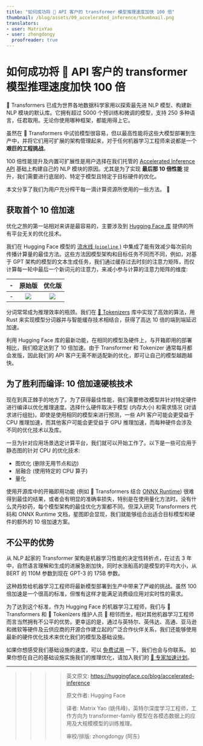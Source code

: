 ```yaml
---
title: "如何成功将 🤗 API 客户的 transformer 模型推理速度加快 100 倍"
thumbnail: /blog/assets/09_accelerated_inference/thumbnail.png
translators:
- user: MatrixYao
- user: zhongdongy
  proofreader: true
---
```


<h1> 如何成功将 🤗 API 客户的 transformer 模型推理速度加快 100 倍 </h1>


🤗 Transformers 已成为世界各地数据科学家用以探索最先进 NLP 模型、构建新 NLP 模块的默认库。它拥有超过 5000 个预训练和微调的模型，支持 250 多种语言，任君取用。无论你使用哪种框架，都能用得上它。

虽然在 🤗 Transformers 中试验模型很容易，但以最高性能将这些大模型部署到生产中，并将它们用可扩展的架构管理起来，对于任何机器学习工程师来说都是一个 **艰巨的工程挑战**。

100 倍性能提升及内置可扩展性是用户选择在我们托管的 [Accelerated Inference API](https://huggingface.co/pricing) 基础上构建自己的 NLP 模块的原因。尤其是为了实现 **最后那 10 倍性能** 提升，我们需要进行底层的、特定于模型且特定于目标硬件的优化。

本文分享了我们为用户充分榨干每一滴计算资源所使用的一些方法。 🍋

## 获取首个 10 倍加速

优化之旅的第一站相对来讲是最容易的，主要涉及到 [Hugging Face 库](https://github.com/huggingface/) 提供的所有平台无关的优化技术。

我们在 Hugging Face 模型的 [流水线 (`pipeline` )](https://huggingface.co/transformers/main_classes/pipelines.html) 中集成了能有效减少每次前向传播计算量的最佳方法。这些方法因模型架构和目标任务不同而不同，例如，对基于 GPT 架构的模型的文本生成任务，我们通过缓存过去时刻的注意力矩阵，而仅计算每一轮中最后一个新词元的注意力，来减小参与计算的注意力矩阵的维度:

-| 原始版 | 优化版 |
-|:---------------------------------------------------------------------------------------------------------:|:-------------------------------------------------------------------------------------------------------:|
-|![](/blog/assets/09_accelerated_inference/unoptimized_graph.png)|![](/blog/assets/09_accelerated_inference/optimized_graph.png)|

分词常常成为推理效率的瓶颈。我们在 [🤗 Tokenizers](https://github.com/huggingface/tokenizers/) 库中实现了高效的算法，用 Rust 来实现模型分词器并与智能缓存技术相结合，获得了高达 10 倍的端到端延迟加速。

利用 Hugging Face 库的最新功能，在相同的模型及硬件上，与开箱即用的部署相比，我们稳定达到了 10 倍加速。由于 Transformer 和 Tokenizer 通常每月都会发版，因此我们的 API 客户无需不断适配新的优化，即可让自己的模型越跑越快。

## 为了胜利而编译: 10 倍加速硬核技术

现在到真正棘手的地方了。为了获得最佳性能，我们需要修改模型并针对特定硬件进行编译以优化推理速度。选择什么硬件取决于模型 (内存大小) 和需求情况 (对请求进行组批)。即使是使用相同的模型来进行预测，一些 API 客户可能会更受益于 CPU 推理加速，而其他客户可能会更受益于 GPU 推理加速，而每种硬件会涉及不同的优化技术以及库。

一旦为针对应用场景选定计算平台，我们就可以开始工作了。以下是一些可应用于静态图的针对 CPU 的优化技术:

- 图优化 (删除无用节点和边)
- 层融合 (使用特定的 CPU 算子)
- 量化

使用开源库中的开箱即用功能 (例如 🤗 Transformers 结合 [ONNX Runtime](https://github.com/microsoft/onnxruntime)) 很难得到最佳的结果，或者会有明显的准确率损失，特别是在使用量化方法时。没有什么灵丹妙药，每个模型架构的最佳优化方案都不同。但深入研究 Transformers 代码和 ONNX Runtime 文档，星图即会显现，我们就能够组合出适合目标模型和硬件的额外的 10 倍加速方案。

## 不公平的优势

从 NLP 起家的 Transformer 架构是机器学习性能的决定性转折点，在过去 3 年中，自然语言理解和生成的进展急剧加快，同时水涨船高的是模型的平均大小，从 BERT 的 110M 参数到现在 GPT-3 的 175B 参数。

这种趋势给机器学习工程师将最新模型部署到生产中带来了严峻的挑战。虽然 100 倍加速是一个很高的标准，但惟有这样才能满足消费级应用对实时性的需求。

为了达到这个标准，作为 Hugging Face 的机器学习工程师，我们与 🤗 Transformers 和  🤗 Tokenizers 维护人员 😬 相邻而坐，相对其他机器学习工程师而言当然拥有不公平的优势。更幸运的是，通过与英特尔、英伟达、高通、亚马逊和微软等硬件及云供应商的开源合作建立起的广泛合作伙伴关系，我们还能够使用最新的硬件优化技术来优化我们的模型及基础设施。

如果你想感受我们基础设施的速度，可以 [免费试用](https://huggingface.co/pricing) 一下，我们也会与你联系。
如果你想在自己的基础设施实施我们的推理优化，请加入我们的 [🤗 专家加速计划](https://huggingface.co/support)。

---

>>>> 英文原文: <url>https://huggingface.co/blog/accelerated-inference</url>
>>>>
>>>> 原文作者: Hugging Face
>>>>
>>>> 译者: Matrix Yao (姚伟峰)，英特尔深度学习工程师，工作方向为 transformer-family 模型在各模态数据上的应用及大规模模型的训练推理。
>>>>
>>>> 审校/排版: zhongdongy (阿东)